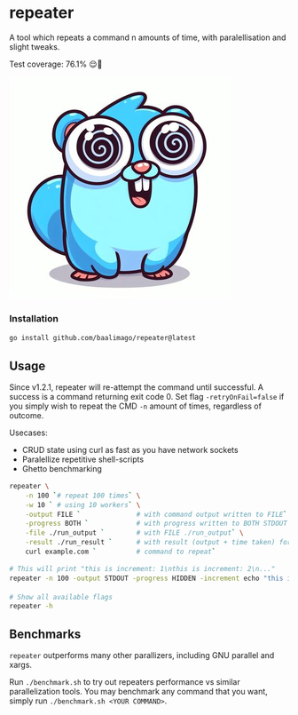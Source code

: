 # repeater
A tool which repeats a command n amounts of time, with paralellisation and slight tweaks.

Test coverage: 76.1% 😌👏

![repeatoopher](./img/repeatoopher.jpg)

### Installation
```bash
go install github.com/baalimago/repeater@latest
```

## Usage
Since v1.2.1, repeater will re-attempt the command until successful.
A success is a command returning exit code 0.
Set flag `-retryOnFail=false` if you simply wish to repeat the CMD `-n` amount of times, regardless of outcome.

Usecases: 
* CRUD state using curl as fast as you have network sockets
* Paralellize repetitive shell-scripts
* Ghetto benchmarking

```bash
repeater \
    -n 100 `# repeat 100 times` \
    -w 10 ` # using 10 workers` \
    -output FILE `              # with command output written to FILE` \
    -progress BOTH `            # with progress written to BOTH STDOUT and FILE` \
    -file ./run_output `        # with FILE ./run_output` \
    -result ./run_result `      # with result (output + time taken) for each command` \
    curl example.com `          # command to repeat`
```

```bash
# This will print "this is increment: 1\nthis is increment: 2\n..."
repeater -n 100 -output STDOUT -progress HIDDEN -increment echo "this is increment: INC"

# Show all available flags
repeater -h
```

## Benchmarks
`repeater` outperforms many other parallizers, including GNU parallel and xargs. 

Run `./benchmark.sh` to try out repeaters performance vs similar parallelization tools.
You may benchmark any command that you want, simply run `./benchmark.sh <YOUR COMMAND>`.

